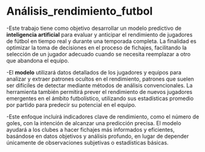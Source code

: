 # Análisis_rendimiento_futbol

-Este trabajo tiene como objetivo desarrollar un modelo predictivo de **inteligencia artificial** para evaluar y anticipar el rendimiento de jugadores de fútbol en tiempo real y durante una temporada completa. La finalidad es optimizar la toma de decisiones en el proceso de fichajes, facilitando la selección de un jugador adecuado cuando se necesita reemplazar a otro que abandona el equipo.

-El **modelo** utilizará datos detallados de los jugadores y equipos para analizar y extraer patrones ocultos en el rendimiento, patrones que suelen ser difíciles de detectar mediante métodos de análisis convencionales. La herramienta también permitirá prever el rendimiento de nuevos jugadores emergentes en el ámbito futbolístico, utilizando sus estadísticas promedio por partido para predecir su potencial en el equipo.

-Este enfoque incluirá indicadores clave de rendimiento, como el número de goles, con la intención de alcanzar una predicción precisa. El modelo ayudará a los clubes a hacer fichajes más informados y eficientes, basándose en datos objetivos y análisis profundo, en lugar de depender únicamente de observaciones subjetivas o estadísticas básicas.
